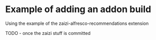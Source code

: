 Example of adding an addon build
================================

Using the example of the zaizi-alfresco-recommendations extension

TODO - once the zaizi stuff is committed
